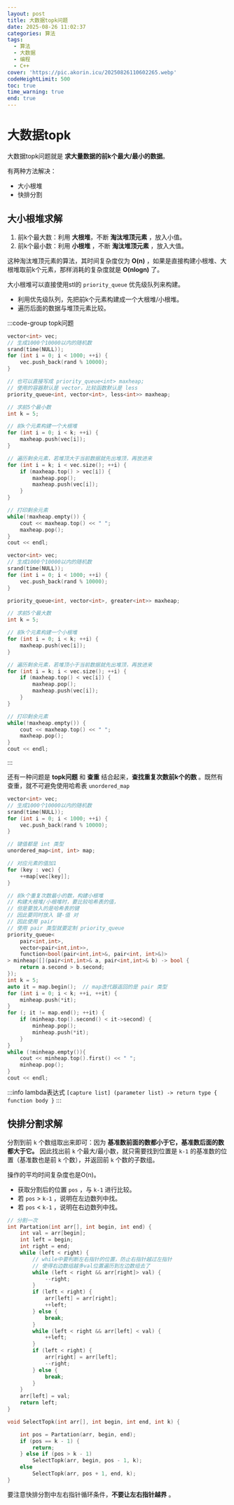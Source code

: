 ```yaml
---
layout: post
title: 大数据topk问题
date: 2025-08-26 11:02:37
categories: 算法
tags:
  - 算法
  - 大数据
  - 编程
  - C++
cover: 'https://pic.akorin.icu/20250826110602265.webp'
codeHeightLimit: 500
toc: true
time_warning: true
end: true
---
```


# 大数据topk

大数据topk问题就是 **求大量数据的前k个最大/最小的数据**。

有两种方法解决：
- 大小根堆
- 快排分割

<!-- more -->

## 大小根堆求解

1. 前k个最大数：利用 **大根堆**，不断 **淘汰堆顶元素** ，放入小值。
2. 前k个最小数：利用 **小根堆** ，不断 **淘汰堆顶元素** ，放入大值。

这种淘汰堆顶元素的算法，其时间复杂度仅为 **O(n)** ，如果是直接构建小根堆、大根堆取前k个元素，那样消耗的复杂度就是 **O(nlogn)** 了。

大小根堆可以直接使用stl的 `priority_queue` 优先级队列来构建。
- 利用优先级队列，先把前k个元素构建成一个大根堆/小根堆。
- 遍历后面的数据与堆顶元素比较。

:::code-group topk问题
```C++ [大根堆求前k个最小值]
vector<int> vec;
// 生成1000个10000以内的随机数
srand(time(NULL));
for (int i = 0; i < 1000; ++i) {
    vec.push_back(rand % 10000);
}

// 也可以直接写成 priority_queue<int> maxheap;
// 使用的容器默认是 vector，比较函数默认是 less
priority_queue<int, vector<int>, less<int>> maxheap;

// 求前5个最小数
int k = 5;

// 前k个元素构建一个大根堆
for (int i = 0; i < k; ++i) {
    maxheap.push(vec[i]);
}

// 遍历剩余元素，若堆顶大于当前数据就先出堆顶，再放进来
for (int i = k; i < vec.size(); ++i) {
    if (maxheap.top() > vec[i]) {
        maxheap.pop();
        maxheap.push(vec[i]);
    }
}

// 打印剩余元素
while(!maxheap.empty()) {
    cout << maxheap.top() << " ";
    maxheap.pop();
}
cout << endl;
```

```C++ [小根堆求前k个最大值]
vector<int> vec;
// 生成1000个10000以内的随机数
srand(time(NULL));
for (int i = 0; i < 1000; ++i) {
    vec.push_back(rand % 10000);
}

priority_queue<int, vector<int>, greater<int>> maxheap;

// 求前5个最大数
int k = 5;

// 前k个元素构建一个小根堆
for (int i = 0; i < k; ++i) {
    maxheap.push(vec[i]);
}

// 遍历剩余元素，若堆顶小于当前数据就先出堆顶，再放进来
for (int i = k; i < vec.size(); ++i) {
    if (maxheap.top() < vec[i]) {
        maxheap.pop();
        maxheap.push(vec[i]);
    }
}

// 打印剩余元素
while(!maxheap.empty()) {
    cout << maxheap.top() << " ";
    maxheap.pop();
}
cout << endl;
```
:::

还有一种问题是 **topk问题** 和 **查重** 结合起来，**查找重复次数前k个的数** 。既然有查重，就不可避免使用哈希表 `unordered_map`

```C++
vector<int> vec;
// 生成1000个10000以内的随机数
srand(time(NULL));
for (int i = 0; i < 1000; ++i) {
    vec.push_back(rand % 10000);
}

// 键值都是 int 类型
unordered_map<int, int> map;

// 对应元素的值加1
for (key : vec) {
    ++map[vec[key]];
}

// 前k个重复次数最小的数，构建小根堆
// 构建大根堆/小根堆时，要比较哈希表的值，
// 但是要放入的是哈希表的键
// 因此要同时放入 键-值 对
// 因此使用 pair
// 使用 pair 类型就要定制 priority_queue
priority_queue<
    pair<int,int>,
    vector<pair<int,int>>,
    function<bool(pair<int,int>&, pair<int, int>&)>
> minheap([](pair<int,int>& a, pair<int,int>& b) -> bool {
    return a.second > b.second;
});
int k = 5;
auto it = map.begin();  // map迭代器返回的是 pair 类型
for (int i = 0; i < k; ++i, ++it) {
    minheap.push(*it);
}
for (; it != map.end(); ++it) {
    if (minheap.top().second() < it->second) {
        minheap.pop();
        minheap.push(*it);
    }
}
while (!minheap.empty()){
    cout << minheap.top().first() << " ";
    minheap.pop();
}
cout << endl;
```

:::info lambda表达式
`[capture list] (parameter list) -> return type { function body }`
:::

## 快排分割求解

分割到前 `k` 个数组取出来即可：因为 **基准数前面的数都小于它，基准数后面的数都大于它。** 因此找出前 `k` 个最大/最小数，就只需要找到位置是 `k-1` 的基准数的位置（基准数也是前 `k` 个数），并返回前 `k` 个数的子数组。

操作的平均时间复杂度也是O(n)。
- 获取分割后的位置 `pos` ，与 `k-1` 进行比较。
- 若 `pos` > `k-1` ，说明在左边数列中找。
- 若 `pos` < `k-1` ，说明在右边数列中找。

```C++
// 分割一次
int Partation(int arr[], int begin, int end) {
    int val = arr[begin];
    int left = begin;
    int right = end;
    while (left < right) {
        // while中要判断左右指针的位置，防止右指针越过左指针
        // 使得右边数组越多val位置遍历到左边数组去了
        while (left < right && arr[right]> val) {
            --right;
        }
        if (left < right) {
            arr[left] = arr[right];
            ++left;
        } else {
            break;
        }
        while (left < right && arr[left] < val) {
            ++left;
        }
        if (left < right) {
            arr[right] = arr[left];
            --right;
        } else {
            break;
        }
    }
    arr[left] = val;
    return left;
}

void SelectTopk(int arr[], int begin, int end, int k) {

    int pos = Partation(arr, begin, end);
    if (pos == k - 1) {
        return;
    } else if (pos > k - 1)
        SelectTopk(arr, begin, pos - 1, k);
    else
        SelectTopk(arr, pos + 1, end, k);
}
```

要注意快排分割中左右指针循环条件，**不要让左右指针越界** 。